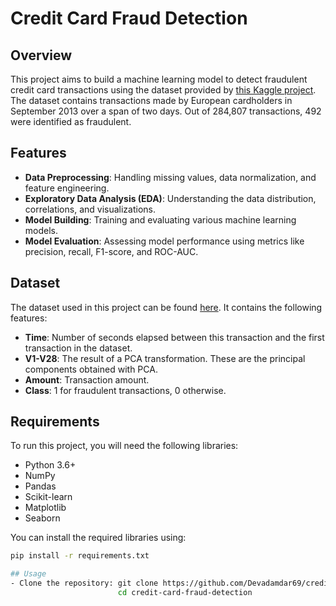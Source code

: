 # Credit Card Fraud Detection

## Overview

This project aims to build a machine learning model to detect fraudulent credit card transactions using the dataset provided by [this Kaggle project](https://www.kaggle.com/code/gpreda/credit-card-fraud-detection-predictive-models/input). The dataset contains transactions made by European cardholders in September 2013 over a span of two days. Out of 284,807 transactions, 492 were identified as fraudulent.

## Features

- **Data Preprocessing**: Handling missing values, data normalization, and feature engineering.
- **Exploratory Data Analysis (EDA)**: Understanding the data distribution, correlations, and visualizations.
- **Model Building**: Training and evaluating various machine learning models.
- **Model Evaluation**: Assessing model performance using metrics like precision, recall, F1-score, and ROC-AUC.

## Dataset

The dataset used in this project can be found [here](https://www.kaggle.com/code/gpreda/credit-card-fraud-detection-predictive-models/input). It contains the following features:

- **Time**: Number of seconds elapsed between this transaction and the first transaction in the dataset.
- **V1-V28**: The result of a PCA transformation. These are the principal components obtained with PCA.
- **Amount**: Transaction amount.
- **Class**: 1 for fraudulent transactions, 0 otherwise.

## Requirements

To run this project, you will need the following libraries:

- Python 3.6+
- NumPy
- Pandas
- Scikit-learn
- Matplotlib
- Seaborn

You can install the required libraries using:

```bash
pip install -r requirements.txt

## Usage
- Clone the repository: git clone https://github.com/Devadamdar69/credit-card-fraud-detection.git
                        cd credit-card-fraud-detection
